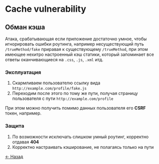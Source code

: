 # Cache vulnerability

## Обман кэша

Атака, срабатывающая если приложение достаточно умное, чтобы игнорировать ошибки роутинга, например несуществующий путь `/trueMethod/fake` приравая к существующему `/trueMethod`, при этом имеющее нехитро настроенный кэш статики, который запоминает все ответы оканчивающиеся на `.css`, `.js`, `.xml` итд.

### Эксплуатация

1. Скармливаем пользователю ссылку вида `http://example.com/profile/fake.js`
2. Переходим после этого по тому же пути, получая страницу пользователя с пути `http://example.com/profile`

При этом можно получить помимо данных пользователя его **CSRF** токен, например.

### Защита

1. По возможности исключать слишком умный роутинг, корректно отдавая **404**
2. Корректно настраивать кэширование, не полагаясь только на пути

[← Назад](../README.md)
